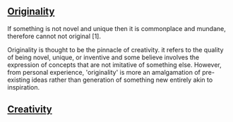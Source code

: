 ## [Originality](obsidian://open?vault=EPQ&file=1.%20Topics)
If something is not novel and unique then it is commonplace and mundane, therefore cannot not original $[1]$.

Originality is thought to be the pinnacle of creativity. it refers to the quality of being novel, unique, or inventive and some believe involves the expression of concepts that are not imitative of something else. However, from personal experience, 'originality' is more an amalgamation of pre-existing ideas rather than generation of something new entirely akin to inspiration. 

## [Creativity](obsidian://open?vault=EPQ&file=1.%20Topics)
